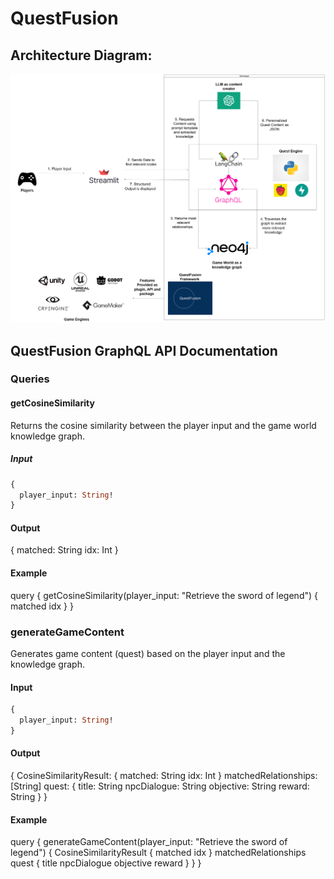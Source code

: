 # QuestFusion


## Architecture Diagram:

![Architecture Diagram](https://github.com/snehilaryan32/rpg-with-knowledge-graphs/blob/main/arch_diagram_big.drawio.png)

## QuestFusion GraphQL API Documentation


### Queries

#### getCosineSimilarity

Returns the cosine similarity between the player input and the game world knowledge graph.

##### Input

```graphql
{
  player_input: String!
}
```

#### Output
{
  matched: String
  idx: Int
}

#### Example 
query {
  getCosineSimilarity(player_input: "Retrieve the sword of legend") {
    matched
    idx
  }
}


### generateGameContent

Generates game content (quest) based on the player input and the knowledge graph.

#### Input

```graphql
{
  player_input: String!
}
```

#### Output

{
  CosineSimilarityResult: {
    matched: String
    idx: Int
  }
  matchedRelationships: [String]
  quest: {
    title: String
    npcDialogue: String
    objective: String
    reward: String
  }
}

#### Example
query {
  generateGameContent(player_input: "Retrieve the sword of legend") {
    CosineSimilarityResult {
      matched
      idx
    }
    matchedRelationships
    quest {
      title
      npcDialogue
      objective
      reward
    }
  }
}


